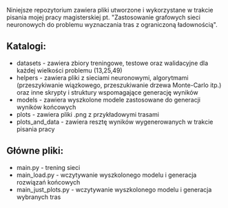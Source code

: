 Niniejsze repozytorium zawiera pliki utworzone i wykorzystane w trakcie pisania mojej pracy magisterskiej pt. "Zastosowanie grafowych sieci neuronowych do problemu wyznaczania tras z ograniczoną ładownością".

Katalogi:
-
- datasets - zawiera zbiory treningowe, testowe oraz walidacyjne dla każdej wielkości problemu (13,25,49)
- helpers - zawiera pliki z sieciami neuronowymi, algorytmami (przeszykiwanie wiązkowego, przeszukiwanie drzewa Monte-Carlo itp.) oraz inne skrypty i struktury wspomagające generację wyników
- models - zawiera wyszkolone modele zastosowane do generacji wyników końcowych
- plots - zawiera pliki .png z przykładowymi trasami
- plots_and_data - zawiera resztę wyników wygenerowanych w trakcie pisania pracy

Główne pliki:
-
- main.py - trening sieci
- main_load.py - wczytywanie wyszkolonego modelu i generacja rozwiązań końcowych
- main_just_plots.py - wczytywanie wyszkolonego modelu i generacja wybranych tras
